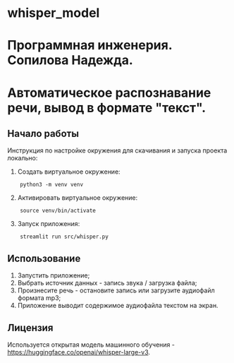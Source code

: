 # whisper_model
# Программная инженерия. Сопилова Надежда.
# Автоматическое распознавание речи, вывод в формате "текст".

## Начало работы
Инструкция по настройке окружения для скачивания и запуска проекта локально:
1) Создать виртуальное окружение:
```
    python3 -m venv venv
```
2) Активировать виртуальное окружение:
```
    source venv/bin/activate
```
3) Запуск приложения:
```
    streamlit run src/whisper.py
```
## Использование
1.	Запустить приложение;
2.	Выбрать источник данных - запись звука / загрузка файла;
3.  Произнесите речь - остановите запись или загрузите аудиофайл формата mp3;
4.  Приложение выводит содержимое аудиофайла текстом на экран.
 
## Лицензия
Используется открытая модель машинного обучения - https://huggingface.co/openai/whisper-large-v3.
